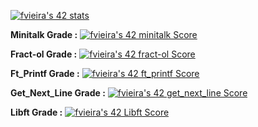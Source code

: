 
[![fvieira's 42 stats](https://badge42.vercel.app/api/v2/clc0k1dka00060fmdj743ugtz/stats?cursusId=21&coalitionId=293)](https://github.com/JaeSeoKim/badge42)

<div>
  
<strong>Minitalk Grade :</strong> [![fvieira's 42 minitalk Score](https://badge42.vercel.app/api/v2/clc0k1dka00060fmdj743ugtz/project/2909702)](https://github.com/JaeSeoKim/badge42) 
  
</div>

 <div>
  
<strong>Fract-ol Grade :</strong> [![fvieira's 42 fract-ol Score](https://badge42.vercel.app/api/v2/clc0k1dka00060fmdj743ugtz/project/2905255)](https://github.com/JaeSeoKim/badge42) <br>
  
</div>
<div>
  
<strong>Ft_Printf Grade :</strong> [![fvieira's 42 ft_printf Score](https://badge42.vercel.app/api/v2/clc0k1dka00060fmdj743ugtz/project/2886377)](https://github.com/JaeSeoKim/badge42) <br>
  
</div>
 <div>
  
<strong>Get_Next_Line Grade :</strong> [![fvieira's 42 get_next_line Score](https://badge42.vercel.app/api/v2/clc0k1dka00060fmdj743ugtz/project/2885701)](https://github.com/JaeSeoKim/badge42) <br>
  
</div>
<div>
  
<strong>Libft Grade :</strong> [![fvieira's 42 Libft Score](https://badge42.vercel.app/api/v2/clc0k1dka00060fmdj743ugtz/project/2865677)](https://github.com/JaeSeoKim/badge42) <br>
  
</div><!--
**Xyckens/Xyckens** is a ✨ _special_ ✨ repository because its `README.md` (this file) appears on your GitHub profile.

Here are some ideas to get you started:

- 🔭 I’m currently working on ...
- 🌱 I’m currently learning ...
- 👯 I’m looking to collaborate on ...
- 🤔 I’m looking for help with ...
- 💬 Ask me about ...
- 📫 How to reach me: ...
- 😄 Pronouns: ...
- ⚡ Fun fact: ...
-->
